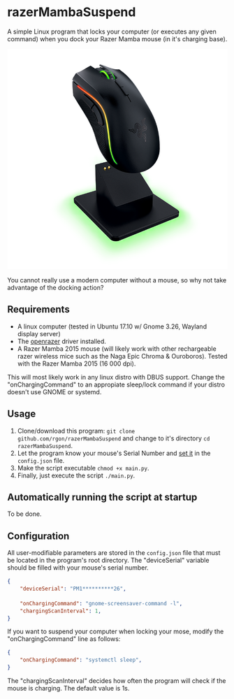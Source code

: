 # razerMambaSuspend
A simple Linux program that locks your computer (or executes any given command) when you dock your Razer Mamba mouse (in it's charging base).

![alt text](https://raw.githubusercontent.com/rgon/razerMambaSuspend/master/razer-mamba-gallery-02.png)

You cannot really use a modern computer without a mouse, so why not take advantage of the docking action?

## Requirements
* A linux computer (tested in Ubuntu 17.10 w/ Gnome 3.26, Wayland display server)
* The [openrazer](https://openrazer.github.io/) driver installed.
* A Razer Mamba 2015 mouse (will likely work with other rechargeable razer wireless mice such as the Naga Epic Chroma & Ouroboros). Tested with the Razer Mamba 2015 (16 000 dpi).

This will most likely work in any linux distro with DBUS support. Change the "onChargingCommand" to an appropiate sleep/lock command if your distro doesn't use GNOME or systemd.

## Usage
1. Clone/download this program: `git clone github.com/rgon/razerMambaSuspend` and change to it's directory `cd razerMambaSuspend`.
2. Let the program know your mouse's Serial Number and [set it](#configuration) in the `config.json` file.
3. Make the script executable `chmod +x main.py`.
4. Finally, just execute the script `./main.py`.

## Automatically running the script at startup
To be done.

## Configuration
All user-modifiable parameters are stored in the `config.json` file that must be located in the program's root directory.
The "deviceSerial" variable should be filled with your mouse's serial number.
```json
{
    "deviceSerial": "PM1**********26",

    "onChargingCommand": "gnome-screensaver-command -l",
    "chargingScanInterval": 1,
}
```
If you want to suspend your computer when locking your mose, modify the "onChargingCommand" line as follows:
```json
{
    "onChargingCommand": "systemctl sleep",
}
```
The "chargingScanInterval" decides how often the program will check if the mouse is charging. The default value is 1s.
